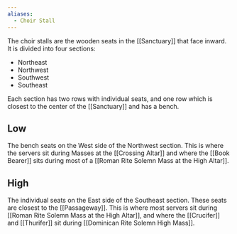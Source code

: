 ```yaml
---
aliases:
  - Choir Stall
---
```

The choir stalls are the wooden seats in the [[Sanctuary]] that face inward. It is divided into four sections:

- Northeast
- Northwest
- Southwest
- Southeast

Each section has two rows with individual seats, and one row which is closest to the center of the [[Sanctuary]] and has a bench.

## Low
The bench seats on the West side of the Northwest section. This is where the servers sit during Masses at the [[Crossing Altar]] and where the [[Book Bearer]] sits during most of a [[Roman Rite Solemn Mass at the High Altar]].

## High
The individual seats on the East side of the Southeast section. These seats are closest to the [[Passageway]]. This is where most servers sit during [[Roman Rite Solemn Mass at the High Altar]], and where the [[Crucifer]] and [[Thurifer]] sit during [[Dominican Rite Solemn High Mass]].
